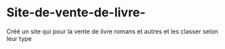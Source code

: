 # Site-de-vente-de-livre-
Créé un site qui pour la vente de livre romans et autres et les classer selon leur type 
